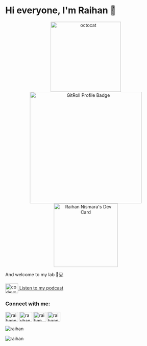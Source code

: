 # Hi everyone, I'm Raihan 👋

<div align="center">
  <img src="https://github.com/raihan71/raihan71/assets/31585789/e7f9e316-9617-4a09-bbc3-60648e76d2d2" width="220" alt="octocat" />
  <a href="https://gitroll.io/profile/upbHGnPxXfEelyy2fuExeCLFs5hq2" target="_blank"><img width="350" src="https://gitroll.io/api/badges/profiles/v1/upbHGnPxXfEelyy2fuExeCLFs5hq2" alt="GitRoll Profile Badge"/></a>
  <a href="https://app.daily.dev/raihan71"><img src="https://api.daily.dev/devcards/v2/GR0oooib2IDMTZcTrcrvV.png?type=default&r=o9p" width="200" alt="Raihan Nismara's Dev Card"/></a>
</div>

And welcome to my lab 🧪💻 

<p align="left">
<a href="https://open.spotify.com/show/4Z8vZB33ogOoj5osCqerFj" target="blank"><img align="center" src="https://raw.githubusercontent.com/rahuldkjain/github-profile-readme-generator/master/src/images/icons/Social/spotify.svg" alt="codevcast" height="30" width="40" /> Listen to my podcast</a>
</p>

### Connect with me:

<p align="left">
<a href="https://www.facebook.com/raihannismara" target="blank"><img align="center" src="https://raw.githubusercontent.com/rahuldkjain/github-profile-readme-generator/master/src/images/icons/Social/facebook.svg" alt="raihannismara" height="30" width="40" /></a>
<a href="https://twitter.com/rayhan_nj" target="blank"><img align="center" src="https://raw.githubusercontent.com/rahuldkjain/github-profile-readme-generator/master/src/images/icons/Social/twitter.svg" alt="rayhan_nj" height="30" width="40" /></a>
<a href="https://instagram.com/raihan.nismara" target="blank"><img align="center" src="https://raw.githubusercontent.com/rahuldkjain/github-profile-readme-generator/master/src/images/icons/Social/instagram.svg" alt="raihan.nismara" height="30" width="40" /></a>
<a href="https://www.linkedin.com/in/raihannismara/" target="blank"><img align="center" src="https://raw.githubusercontent.com/rahuldkjain/github-profile-readme-generator/master/src/images/icons/Social/linked-in-alt.svg" alt="raihannismara" height="30" width="40" /></a>
</p>

<p><img src="https://github-readme-stats.vercel.app/api?username=raihan71&show_icons=true&theme=nightowl&locale=en" alt="raihan" /></p>

<p><img align="left" src="https://github-readme-stats.vercel.app/api/top-langs?username=raihan71&show_icons=true&locale=en&layout=compact&theme=nightowl" alt="raihan" /></p>
